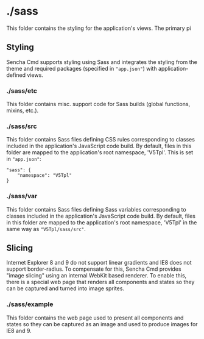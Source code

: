 # ./sass

This folder contains the styling for the application's views. The primary pi

## Styling

Sencha Cmd supports styling using Sass and integrates the styling from the theme
and required packages (specified in `"app.json"`) with application-defined views.

### ./sass/etc

This folder contains misc. support code for Sass builds (global functions, 
mixins, etc.).

### ./sass/src

This folder contains Sass files defining CSS rules corresponding to classes
included in the application's JavaScript code build. By default, files in this 
folder are mapped to the application's root namespace, 'V5Tpl'. This is set in
`"app.json"`:

    "sass": {
        "namespace": "V5Tpl"
    }

### ./sass/var

This folder contains Sass files defining Sass variables corresponding to classes
included in the application's JavaScript code build. By default, files in this 
folder are mapped to the application's root namespace, 'V5Tpl' in the same way
as `"V5Tpl/sass/src"`.

## Slicing

Internet Explorer 8 and 9 do not support linear gradients and IE8 does not support
border-radius. To compensate for this, Sencha Cmd provides "image slicing" using an
internal WebKit based renderer. To enable this, there is a special web page that
renders all components and states so they can be captured and turned into image
sprites.

### ./sass/example

This folder contains the web page used to present all components and states so they
can be captured as an image and used to produce images for IE8 and 9.
